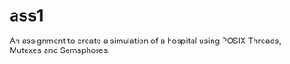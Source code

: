 # ass1

An assignment to create a simulation of a hospital using POSIX
Threads, Mutexes and Semaphores. 